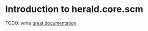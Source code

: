 # Introduction to herald.core.scm

TODO: write [great documentation](http://jacobian.org/writing/great-documentation/what-to-write/)
